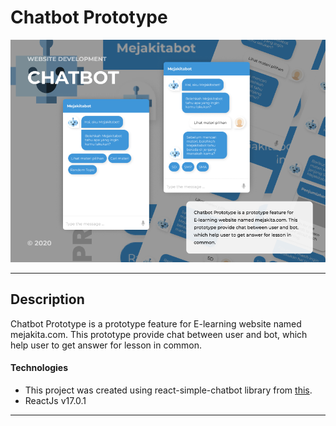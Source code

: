 # Chatbot Prototype

![Project Image](assets/image.png)

---

## Description

Chatbot Prototype is a prototype feature for E-learning website named mejakita.com. This prototype provide chat between user and bot, which help user to get answer for lesson in common.

#### Technologies

- This project was created using react-simple-chatbot library from [this](https://lucasbassetti.com.br/react-simple-chatbot/).
- ReactJs v17.0.1

---


